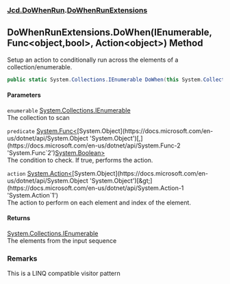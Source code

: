 ### [Jcd.DoWhenRun](Jcd_DoWhenRun.md 'Jcd.DoWhenRun').[DoWhenRunExtensions](Jcd_DoWhenRun_DoWhenRunExtensions.md 'Jcd.DoWhenRun.DoWhenRunExtensions')
## DoWhenRunExtensions.DoWhen(IEnumerable, Func&lt;object,bool&gt;, Action&lt;object&gt;) Method
Setup an action to conditionally run across the elements of a collection/enumerable.  
```csharp
public static System.Collections.IEnumerable DoWhen(this System.Collections.IEnumerable enumerable, System.Func<object,bool> predicate, System.Action<object> action);
```
#### Parameters
<a name='Jcd_DoWhenRun_DoWhenRunExtensions_DoWhen(System_Collections_IEnumerable_System_Func_object_bool__System_Action_object_)_enumerable'></a>
`enumerable` [System.Collections.IEnumerable](https://docs.microsoft.com/en-us/dotnet/api/System.Collections.IEnumerable 'System.Collections.IEnumerable')  
The collection to scan
  
<a name='Jcd_DoWhenRun_DoWhenRunExtensions_DoWhen(System_Collections_IEnumerable_System_Func_object_bool__System_Action_object_)_predicate'></a>
`predicate` [System.Func&lt;](https://docs.microsoft.com/en-us/dotnet/api/System.Func-2 'System.Func`2')[System.Object](https://docs.microsoft.com/en-us/dotnet/api/System.Object 'System.Object')[,](https://docs.microsoft.com/en-us/dotnet/api/System.Func-2 'System.Func`2')[System.Boolean](https://docs.microsoft.com/en-us/dotnet/api/System.Boolean 'System.Boolean')[&gt;](https://docs.microsoft.com/en-us/dotnet/api/System.Func-2 'System.Func`2')  
The condition to check. If true, performs the action.
  
<a name='Jcd_DoWhenRun_DoWhenRunExtensions_DoWhen(System_Collections_IEnumerable_System_Func_object_bool__System_Action_object_)_action'></a>
`action` [System.Action&lt;](https://docs.microsoft.com/en-us/dotnet/api/System.Action-1 'System.Action`1')[System.Object](https://docs.microsoft.com/en-us/dotnet/api/System.Object 'System.Object')[&gt;](https://docs.microsoft.com/en-us/dotnet/api/System.Action-1 'System.Action`1')  
The action to perform on each element and index of the element.
  
#### Returns
[System.Collections.IEnumerable](https://docs.microsoft.com/en-us/dotnet/api/System.Collections.IEnumerable 'System.Collections.IEnumerable')  
The elements from the input sequence
### Remarks
This is a LINQ compatible visitor pattern
